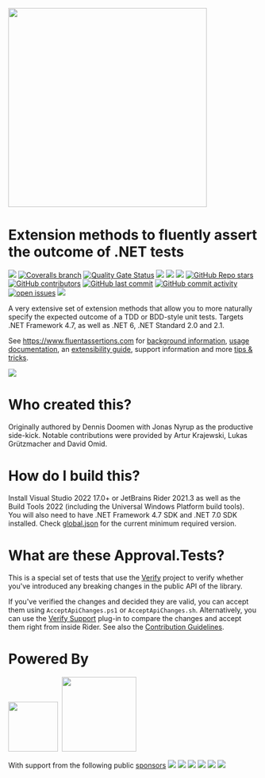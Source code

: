<a href="https://www.fluentassertions.com"><img src="docs/assets/images/fluent_assertions_large_horizontal.svg" style="width:400px"/></a>

# Extension methods to fluently assert the outcome of .NET tests
[![](https://img.shields.io/github/actions/workflow/status/AwesomeAssertions/AwesomeAssertions/build.yml?branch=support-7.0)](https://github.com/AwesomeAssertions/AwesomeAssertions/actions?query=branch%3Asupport-7.0)
[![Coveralls branch](https://img.shields.io/coverallsCoverage/github/AwesomeAssertions/AwesomeAssertions?branch=support-7.0)](https://coveralls.io/github/AwesomeAssertions/AwesomeAssertions?branch=support-7.0)
[![Quality Gate Status](https://sonarcloud.io/api/project_badges/measure?project=AwesomeAssertions_AwesomeAssertions&metric=alert_status)](https://sonarcloud.io/summary/new_code?id=AwesomeAssertions_AwesomeAssertions)
[![](https://img.shields.io/github/release/AwesomeAssertions/AwesomeAssertions.svg?label=latest%20release&color=007edf)](https://github.com/AwesomeAssertions/AwesomeAssertions/releases/latest)
[![](https://img.shields.io/nuget/dt/AwesomeAssertions.svg?label=downloads&color=007edf&logo=nuget)](https://www.nuget.org/packages/AwesomeAssertions)
[![](https://img.shields.io/librariesio/dependents/nuget/AwesomeAssertions.svg?label=dependent%20libraries)](https://libraries.io/nuget/AwesomeAssertions)
[![GitHub Repo stars](https://img.shields.io/github/stars/AwesomeAssertions/AwesomeAssertions)](https://github.com/AwesomeAssertions/AwesomeAssertions/stargazers)
[![GitHub contributors](https://img.shields.io/github/contributors/AwesomeAssertions/AwesomeAssertions)](https://github.com/fluentassertions/AwesomeAssertions/graphs/contributors)
[![GitHub last commit](https://img.shields.io/github/last-commit/AwesomeAssertions/AwesomeAssertions)](https://github.com/AwesomeAssertions/AwesomeAssertions)
[![GitHub commit activity](https://img.shields.io/github/commit-activity/m/AwesomeAssertions/AwesomeAssertions)](https://github.com/AwesomeAssertions/AwesomeAssertions/graphs/commit-activity)
[![open issues](https://img.shields.io/github/issues/AwesomeAssertions/AwesomeAssertions)](https://github.com/AwesomeAssertions/AwesomeAssertions/issues)
![](https://img.shields.io/badge/release%20strategy-githubflow-orange.svg)

A very extensive set of extension methods that allow you to more naturally specify the expected outcome of a TDD or BDD-style unit tests. Targets .NET Framework 4.7, as well as .NET 6, .NET Standard 2.0 and 2.1.

See https://www.fluentassertions.com for [background information](https://fluentassertions.com/about/), [usage documentation](https://fluentassertions.com/introduction), an [extensibility guide](https://fluentassertions.com/extensibility/), support information and more [tips & tricks](https://fluentassertions.com/tips/).

![](https://repobeats.axiom.co/api/embed/282ed7bca0ede1ac7751ebde6b3ef091a0c6c52d.svg)

# Who created this?
Originally authored by Dennis Doomen with Jonas Nyrup as the productive side-kick. Notable contributions were provided by Artur Krajewski, Lukas Grützmacher and David Omid.

# How do I build this?
Install Visual Studio 2022 17.0+ or JetBrains Rider 2021.3 as well as the Build Tools 2022 (including the Universal Windows Platform build tools). You will also need to have .NET Framework 4.7 SDK and .NET 7.0 SDK installed. Check [global.json](global.json) for the current minimum required version.

# What are these Approval.Tests?
This is a special set of tests that use the [Verify](https://github.com/VerifyTests/Verify) project to verify whether you've introduced any breaking changes in the public API of the library.

If you've verified the changes and decided they are valid, you can accept them  using `AcceptApiChanges.ps1` or `AcceptApiChanges.sh`. Alternatively, you can use the [Verify Support](https://plugins.jetbrains.com/plugin/17240-verify-support) plug-in to compare the changes and accept them right from inside Rider. See also the [Contribution Guidelines](CONTRIBUTING.md).

# Powered By
<a href="https://www.infosupport.com/"><img src="docs/assets/images/info-support.jpg" style="width:100px"/></a>&nbsp;
<a href="https://www.jetbrains.com/rider/"><img src="docs/assets/images/jetbrainsrider.svg" style="width:150px"/></a>&nbsp;

With support from the following public [sponsors](https://github.com/sponsors/fluentassertions)
<a href="https://github.com/BestKru"><img src="https://avatars.githubusercontent.com/u/159320286?s=52&v=4"/></a>
<a href="https://github.com/Infra-Workleap"><img src="https://avatars.githubusercontent.com/u/53535748?s=52&v=4"/></a>
<a href="https://github.com/ken-swyfft"><img src="https://avatars.githubusercontent.com/u/65305317?s=52&v=4"/></a>
<a href="https://github.com/MGundersen"><img src="https://avatars.githubusercontent.com/u/15629960?s=52&v=4"/></a>
<a href="https://github.com/mediaclip"><img src="https://avatars.githubusercontent.com/u/6798228?s=52&v=4"/></a>
<a href="https://github.com/hassanhabib"><img src="https://avatars.githubusercontent.com/u/1453985?s=52&v=4"/></a>
